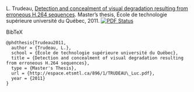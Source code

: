 L. Trudeau, [Detection and concealment of visual degradation resulting from erroneous H.264
sequences](https://www.sharelatex.com/github/repos/luctrudeau/Publications/builds/latest/output.pdf). Master’s thesis, École de technologie supérieure université du Québec, 2011. [![PDF Status](https://www.sharelatex.com/github/repos/luctrudeau/Publications/builds/latest/badge.svg)](https://www.sharelatex.com/github/repos/luctrudeau/Publications/builds/latest/output.pdf)

BibTeX
```
@phdthesis{Trudeau2011,
  author = {Trudeau, L.},
  school = {École de technologie supérieure université du Québec},
  title = {Detection and concealment of visual degradation resulting from erroneous H.264 sequences},
  type = {Master's Thesis},
  url = {http://espace.etsmtl.ca/896/1/TRUDEAU\_Luc.pdf},
  year = {2011}
}
```

